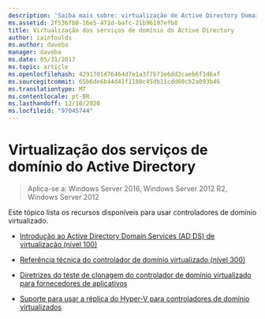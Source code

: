```yaml
---
description: 'Saiba mais sobre: virtualização de Active Directory Domain Services'
ms.assetid: 2f536fb8-16e5-471d-bafc-21b96197efb8
title: Virtualização dos serviços de domínio do Active Directory
author: iainfoulds
ms.author: daveba
manager: daveba
ms.date: 05/31/2017
ms.topic: article
ms.openlocfilehash: 4291701d76464d7e1a3f7b73e6dd2caeb6f1d6af
ms.sourcegitcommit: 65b6de6b44d41f1180c45db11cdd60cb2a093b46
ms.translationtype: MT
ms.contentlocale: pt-BR
ms.lasthandoff: 12/10/2020
ms.locfileid: "97045744"
---
```

# <a name="active-directory-domain-services-virtualization"></a>Virtualização dos serviços de domínio do Active Directory

>Aplica-se a: Windows Server 2016, Windows Server 2012 R2, Windows Server 2012

Este tópico lista os recursos disponíveis para usar controladores de domínio virtualizado.

-   [Introdução ao Active Directory Domain Services &#40;AD DS&#41; de virtualização &#40;nível 100&#41;](../../../ad-ds/Introduction-to-Active-Directory-Domain-Services-AD-DS-Virtualization-Level-100.md)

-   [Referência técnica do controlador de domínio virtualizado &#40;nível 300&#41;](../../../ad-ds/deploy/virtual-dc/Virtualized-Domain-Controller-Technical-Reference--Level-300-.md)

-   [Diretrizes do teste de clonagem do controlador de domínio virtualizado para fornecedores de aplicativos](../../../ad-ds/reference/virtual-dc/Virtualized-Domain-Controller-Cloning-Test-Guidance-for-Application-Vendors.md)

-   [Suporte para usar a réplica do Hyper-V para controladores de domínio virtualizados](../../../ad-ds/get-started/virtual-dc/Support-for-using-Hyper-V-Replica-for-virtualized-domain-controllers.md)



